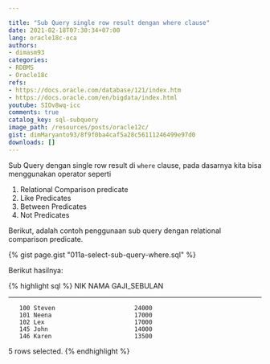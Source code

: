 ```yaml
---

title: "Sub Query single row result dengan where clause"
date: 2021-02-18T07:30:34+07:00
lang: oracle18c-oca
authors:
- dimasm93
categories:
- RDBMS
- Oracle18c
refs: 
- https://docs.oracle.com/database/121/index.htm
- https://docs.oracle.com/en/bigdata/index.html
youtube: SIOv8wq-icc
comments: true
catalog_key: sql-subquery
image_path: /resources/posts/oracle12c/
gist: dimMaryanto93/8f9f0ba4caf5a28c56111246499e97d0
downloads: []
---
```


Sub Query dengan single row result di `where` clause, pada dasarnya kita bisa menggunakan operator seperti

1. Relational Comparison predicate
2. Like Predicates
3. Between Predicates
4. Not Predicates

<!--more-->

Berikut, adalah contoh penggunaan sub query dengan relational comparison predicate.

{% gist page.gist "011a-select-sub-query-where.sql" %}

Berikut hasilnya:

{% highlight sql %}
       NIK NAMA                 GAJI_SEBULAN
---------- -------------------- ------------
       100 Steven                      24000
       101 Neena                       17000
       102 Lex                         17000
       145 John                        14000
       146 Karen                       13500

5 rows selected.
{% endhighlight %}
